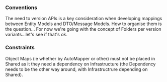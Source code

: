 ﻿
### Conventions ###
The need to version APIs is a key consideration when developing mappings between
Entity Models and DTO/Message Models.
How to organise them is the question...
For now we're  going with the concept of Folders per version variants...let's see if that's ok.


### Constraints ###
Object Maps (ie whether by AutoMapper or other) must not be placed in Shared 
as it they need a dependency on Infrastructure (the Dependency needs
to be the other way around, with Infrastructrure depending on Shared).

